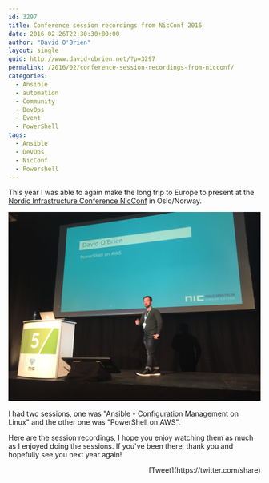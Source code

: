 ```yaml
---
id: 3297
title: Conference session recordings from NicConf 2016
date: 2016-02-26T22:30:30+00:00
author: "David O'Brien"
layout: single
guid: http://www.david-obrien.net/?p=3297
permalink: /2016/02/conference-session-recordings-from-nicconf/
categories:
  - Ansible
  - automation
  - Community
  - DevOps
  - Event
  - PowerShell
tags:
  - Ansible
  - DevOps
  - NicConf
  - Powershell
---
```


This year I was able to again make the long trip to Europe to present at the [Nordic Infrastructure Conference NicConf](http://www.nicconf.com) in Oslo/Norway.

![<img class="img-responsive aligncenter" src="/media/2016/02/nicconf1-300x225.jpeg" alt=" align="middle" />](/media/2016/02/nicconf1.jpeg)

I had two sessions, one was "Ansible - Configuration Management on Linux" and the other one was "PowerShell on AWS".

Here are the session recordings, I hope you enjoy watching them as much as I enjoyed doing the sessions. If you've been there, thank you and hopefully see you next year again!




<div style="float: right; margin-left: 10px;">
  [Tweet](https://twitter.com/share)
</div>


